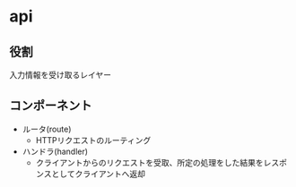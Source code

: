 # api

## 役割

入力情報を受け取るレイヤー

## コンポーネント

- ルータ(route)
  - HTTPリクエストのルーティング
- ハンドラ(handler)
  - クライアントからのリクエストを受取、所定の処理をした結果をレスポンスとしてクライアントへ返却